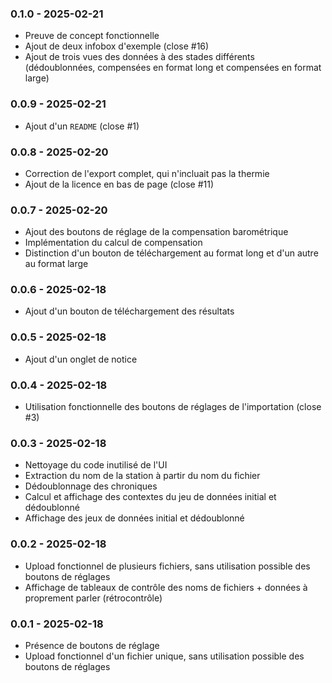 ### 0.1.0 - 2025-02-21
- Preuve de concept fonctionnelle
- Ajout de deux infobox d'exemple (close #16)
- Ajout de trois vues des données à des stades différents (dédoublonnées, compensées en format long et compensées en format large)

### 0.0.9 - 2025-02-21
- Ajout d'un `README` (close #1)

### 0.0.8 - 2025-02-20
- Correction de l'export complet, qui n'incluait pas la thermie
- Ajout de la licence en bas de page (close #11)

### 0.0.7 - 2025-02-20
- Ajout des boutons de réglage de la compensation barométrique
- Implémentation du calcul de compensation
- Distinction d'un bouton de téléchargement au format long et d'un autre au format large

### 0.0.6 - 2025-02-18
- Ajout d'un bouton de téléchargement des résultats

### 0.0.5 - 2025-02-18
- Ajout d'un onglet de notice

### 0.0.4 - 2025-02-18
- Utilisation fonctionnelle des boutons de réglages de l'importation (close #3)

### 0.0.3 - 2025-02-18
- Nettoyage du code inutilisé de l'UI
- Extraction du nom de la station à partir du nom du fichier
- Dédoublonnage des chroniques
- Calcul et affichage des contextes du jeu de données initial et dédoublonné
- Affichage des jeux de données initial et dédoublonné

### 0.0.2 - 2025-02-18
- Upload fonctionnel de plusieurs fichiers, sans utilisation possible des boutons de réglages
- Affichage de tableaux de contrôle des noms de fichiers + données à proprement parler (rétrocontrôle)

### 0.0.1 - 2025-02-18
- Présence de boutons de réglage
- Upload fonctionnel d'un fichier unique, sans utilisation possible des boutons de réglages


